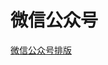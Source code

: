 # 微信公众号

[微信公众号排版](https://mp.weixin.qq.com/s?__biz=MzU1Mjg4OTQzMg==&mid=2247483676&idx=1&sn=a3280fc80b098de2e662ee0484efcf8e&chksm=fbfa7c2bcc8df53d4304ba68aa595a6a07b779cfb7f9ec1dadec73271ac60911162066a96482&token=2036267588&lang=zh_CN#rd)